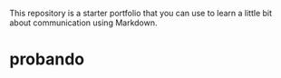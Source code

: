  This repository is a starter portfolio that you can use to learn a little bit about communication using Markdown.
# probando
